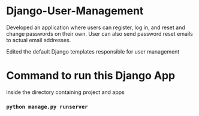 # Django-User-Management

Developed an application where users can register, log in, and reset and change passwords on their own. User can also send password reset emails to actual email addresses.

Edited the default Django templates responsible for user management

# Command to run this Django App 
inside the directory containing project and apps
### `python manage.py runserver`
